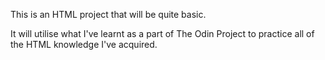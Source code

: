 This is an HTML project that will be quite basic.

It will utilise what I've learnt as a part of The Odin Project to practice all of the HTML knowledge I've acquired.

